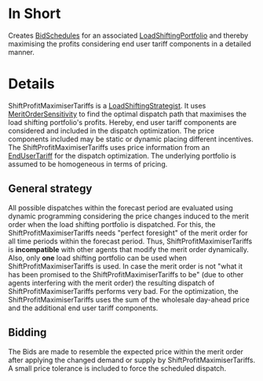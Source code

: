 # In Short

Creates [BidSchedules](./BidSchedule) for an associated [LoadShiftingPortfolio](./LoadShiftingPortfolio) and thereby maximising the profits considering end user tariff components in a detailed manner.

# Details

ShiftProfitMaximiserTariffs is a [LoadShiftingStrategist](./LoadShiftingStrategist).
It uses [MeritOrderSensitivity](./MeritOrderSensitivity) to find the optimal dispatch path that maximises the load shifting portfolio's profits.
Hereby, end user tariff components are considered and included in the dispatch optimization.
The price components included may be static or dynamic placing different incentives.
The ShiftProfitMaximiserTariffs uses price information from an [EndUserTariff](./EndUserTariff) for the dispatch optimization.
The underlying portfolio is assumed to be homogeneous in terms of pricing.

## General strategy

All possible dispatches within the forecast period are evaluated using dynamic programming considering the price changes induced to the merit order when the load shifting portfolio is dispatched.
For this, the ShiftProfitMaximiserTariffs needs "perfect foresight" of the merit order for all time periods within the forecast period. 
Thus, ShiftProfitMaximiserTariffs is **incompatible** with other agents that modify the merit order dynamically. 
Also, only **one** load shifting portfolio can be used when ShiftProfitMaximiserTariffs is used.
In case the merit order is not "what it has been promised to the ShiftProfitMaximiserTariffs to be" (due to other agents interfering with the merit order) the resulting dispatch of ShiftProfitMaximiserTariffs performs very bad.
For the optimization, the ShiftProfitMaximiserTariffs uses the sum of the wholesale day-ahead price and the additional end user tariff components.

## Bidding

The Bids are made to resemble the expected price within the merit order after applying the changed demand or supply by ShiftProfitMaximiserTariffs.
A small price tolerance is included to force the scheduled dispatch.